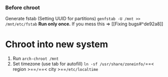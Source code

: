 ### Before chroot
Generate fstab (Setting UUID for partitions)
`genfstab -U /mnt >> /mnt/etc/fstab`
**Run only once.** If you mess this => [[Fixing bugs#^de92a8]]

# Chroot into new system
1. Run `arch-chroot /mnt`
2. Set timezone (use tab for autofill)
`ln -sf /usr/share/zoneinfo/`==< region >==`/`==< city >==`/etc/localtime`